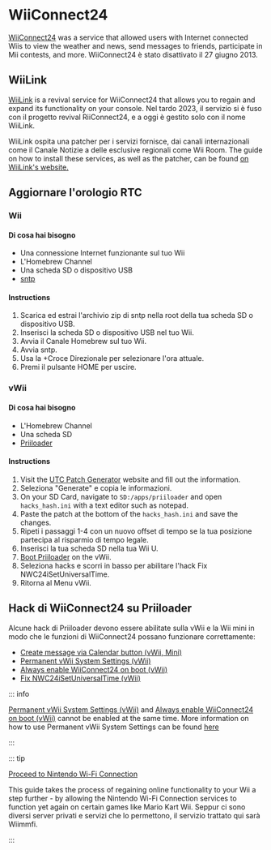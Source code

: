 # WiiConnect24

<!--
This guide provides the means of regaining WiiConnect24 functionality on your console via RiiConnect24.
Although not at all necessary, it is a "nice to have" feature that was originally used for online connectivity in certain applications on the console.
These apps include the Forecast/News Channel, Nintendo Channel, Check Mii Out Channel, some Japan-exclusive channels, and more.
-->

[WiiConnect24](https://wikipedia.org/wiki/WiiConnect24) was a service that allowed users with Internet connected Wiis to view the weather and news, send messages to friends, participate in Mii contests, and more. WiiConnect24 è stato disattivato il 27 giugno 2013.

## WiiLink

[WiiLink](https://www.wiilink24.com/) is a revival service for WiiConnect24 that allows you to regain and expand its functionality on your console.
Nel tardo 2023, il servizio si è fuso con il progetto revival RiiConnect24, e a oggi è gestito solo con il nome WiiLink.

WiiLink ospita una patcher per i servizi fornisce, dai canali internazionali come il Canale Notizie a delle esclusive regionali come Wii Room.
The guide on how to install these services, as well as the patcher, can be found [on WiiLink's website.](https://www.wiilink24.com/guide/)

<!-- move this back to another page? or no -->

## Aggiornare l'orologio RTC

### Wii

#### Di cosa hai bisogno

- Una connessione Internet funzionante sul tuo Wii
- L'Homebrew Channel
- Una scheda SD o dispositivo USB
- [sntp](https://oscwii.org/library/app/sntp)

#### Instructions

1. Scarica ed estrai l'archivio zip di sntp nella root della tua scheda SD o dispositivo USB.
2. Inserisci la scheda SD o dispositivo USB nel tuo Wii.
3. Avvia il Canale Homebrew sul tuo Wii.
4. Avvia sntp.
5. Usa la +Croce Direzionale per selezionare l'ora attuale.
6. Premi il pulsante HOME per uscire.

### vWii

#### Di cosa hai bisogno

- L'Homebrew Channel
- Una scheda SD
- [Priiloader](priiloader)

#### Instructions

1. Visit the [UTC Patch Generator](https://garyodernichts.github.io/priiloader-patch-gen/) website and fill out the information.
2. Seleziona "Generate" e copia le informazioni.
3. On your SD Card, navigate to `SD:/apps/priiloader` and open `hacks_hash.ini` with a text editor such as notepad.
4. Paste the patch at the bottom of the `hacks_hash.ini` and save the changes.
5. Ripeti i passaggi 1-4 con un nuovo offset di tempo se la tua posizione partecipa al risparmio di tempo legale.
6. Inserisci la tua scheda SD nella tua Wii U.
7. [Boot Priiloader](priiloader#section-iii---entering-priiloader) on the vWii.
8. Seleziona hacks e scorri in basso per abilitare l'hack Fix NWC24iSetUniversalTime.
9. Ritorna al Menu vWii.

## Hack di WiiConnect24 su Priiloader

Alcune hack di Priiloader devono essere abilitate sulla vWii e la Wii mini in modo che le funzioni di WiiConnect24 possano funzionare correttamente:

- [Create message via Calendar button (vWii, Mini)](https://dacotaco.github.io/priiloader/docs/HACKSLIST.html#create-message-via-calendar-button-vwii-mini)
- [Permanent vWii System Settings (vWii)](https://dacotaco.github.io/priiloader/docs/HACKSLIST.html#permanent-vwii-system-settings-vwii)
- [Always enable WiiConnect24 on boot (vWii)](https://dacotaco.github.io/priiloader/docs/HACKSLIST.html#always-enable-wiiconnect24-on-boot-vwii)
- [Fix NWC24iSetUniversalTime (vWii)](https://dacotaco.github.io/priiloader/docs/HACKSLIST.html#fix-nwc24isetuniversaltime-vwii)

::: info

[Permanent vWii System Settings (vWii)](https://dacotaco.github.io/priiloader/docs/HACKSLIST.html#permanent-vwii-system-settings-vwii) and [Always enable WiiConnect24 on boot (vWii)](https://dacotaco.github.io/priiloader/docs/HACKSLIST.html#always-enable-wiiconnect24-on-boot-vwii) cannot be enabled at the same time. More information on how to use Permanent vWii System Settings can be found [here](https://dacotaco.github.io/priiloader/docs/FAQ.html#how-to-use-permanent-wii-system-settings-on-vwii)

:::

::: tip

[Proceed to Nintendo Wi-Fi Connection](wiimmfi)

This guide takes the process of regaining online functionality to your Wii a step further - by allowing the Nintendo Wi-Fi Connection services to function yet again on certain games like Mario Kart Wii. Seppur ci sono diversi server privati e servizi che lo permettono, il servizio trattato qui sarà Wiimmfi.

:::

